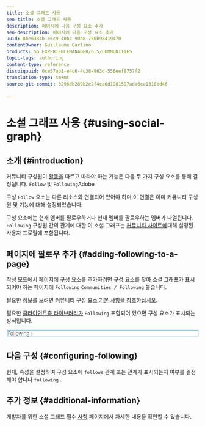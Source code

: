 ```yaml
---
title: 소셜 그래프 사용
seo-title: 소셜 그래프 사용
description: 페이지에 다음 구성 요소 추가
seo-description: 페이지에 다음 구성 요소 추가
uuid: 8be6334b-e6c9-40bc-90a8-750b98419470
contentOwner: Guillaume Carlino
products: SG_EXPERIENCEMANAGER/6.5/COMMUNITIES
topic-tags: authoring
content-type: reference
discoiquuid: 0ce57ab1-e4c6-4c38-963d-556eef8757f2
translation-type: tm+mt
source-git-commit: 3296db289b2e2f4ca0d1981597ada6ca1310bd46

---
```



# 소셜 그래프 사용 {#using-social-graph}

## 소개 {#introduction}

커뮤니티 구성원이 [활동을](activities.md) 따르고 따라야 하는 기능은 다음 두 가지 구성 요소를 통해 결정됩니다. `Follow` 및 `Following`Adobe

구성 `Follow` 요소는 다른 리소스와 연결되어 있어야 하며 이 연결은 이미 커뮤니티 구성원 및 기능에 대해 설정되었습니다.

구성 요소에는 현재 멤버를 팔로우하거나 현재 멤버를 팔로우하는 멤버가 나열됩니다. `Following` 구성원 간의 관계에 대한 이 소셜 그래프는 [커뮤니티 사이트에](overview.md#communitiessites)대해 설정된 사용자 프로필에 포함됩니다.

## 페이지에 팔로우 추가 {#adding-following-to-a-page}

작성 모드에서 페이지에 구성 요소를 추가하려면 구성 요소를 찾아 소셜 그래프가 표시되어야 하는 페이지에 `Following` `Communities / Following` 놓습니다.

필요한 정보를 보려면 커뮤니티 구성 [요소 기본 사항을 참조하십시오](basics.md).

필요한 [클라이언트측 라이브러리가](essentials-socialgraph.md#essentials-for-client-side) `Following` 포함되어 있으면 구성 요소가 표시되는 방식입니다.

![chlimage_1-447](assets/chlimage_1-447.png)

## 다음 구성 {#configuring-following}

현재, 속성을 설정하여 구성 요소에 `follows` 관계 또는 관계가 표시되는지 여부를 결정해야 합니다 `following` .

## 추가 정보 {#additional-information}

개발자를 위한 소셜 그래프 필수 [사항](essentials-socialgraph.md) 페이지에서 자세한 내용을 확인할 수 있습니다.
